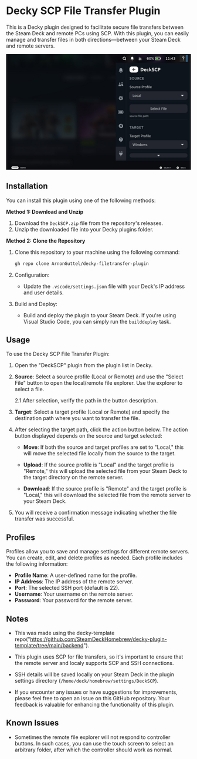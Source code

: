 # Decky SCP File Transfer Plugin

This is a Decky plugin designed to facilitate secure file transfers between the Steam Deck and remote PCs using SCP. With this plugin, you can easily manage and transfer files in both directions—between your Steam Deck and remote servers.

![DeckSCP Screenshot](https://github.com/ArnonGuttel/decky-filetransfer-plugin/blob/main/screenshots/deckSCP-home.png?raw=true)

## Installation

You can install this plugin using one of the following methods:

**Method 1: Download and Unzip**

1. Download the `DeckSCP.zip` file from the repository's releases.
2. Unzip the downloaded file into your Decky plugins folder.

**Method 2: Clone the Repository**

1. Clone this repository to your machine using the following command:

   ```bash
   gh repo clone ArnonGuttel/decky-filetransfer-plugin
   ```

2. Configuration:
   - Update the `.vscode/settings.json` file with your Deck's IP address and user details.

3. Build and Deploy:
   - Build and deploy the plugin to your Steam Deck. If you're using Visual Studio Code, you can simply run the `builddeploy` task.

## Usage

To use the Decky SCP File Transfer Plugin:

1. Open the "DeckSCP" plugin from the plugin list in Decky.

2. **Source**: Select a source profile (Local or Remote) and use the "Select File" button to open the local/remote file explorer. Use the explorer to select a file.
   
   2.1 After selection, verify the path in the button description.

3. **Target**: Select a target profile (Local or Remote) and specify the destination path where you want to transfer the file.

4. After selecting the target path, click the action button below. The action button displayed depends on the source and target selected:

   - **Move**: If both the source and target profiles are set to "Local," this will move the selected file locally from the source to the target.

   - **Upload**: If the source profile is "Local" and the target profile is "Remote," this will upload the selected file from your Steam Deck to the target directory on the remote server.

   - **Download**: If the source profile is "Remote" and the target profile is "Local," this will download the selected file from the remote server to your Steam Deck.

5. You will receive a confirmation message indicating whether the file transfer was successful.

## Profiles

Profiles allow you to save and manage settings for different remote servers. You can create, edit, and delete profiles as needed. Each profile includes the following information:

- **Profile Name**: A user-defined name for the profile.
- **IP Address**: The IP address of the remote server.
- **Port**: The selected SSH port (default is 22).
- **Username**: Your username on the remote server.
- **Password**: Your password for the remote server.

## Notes

- This was made using the decky-template repo("https://github.com/SteamDeckHomebrew/decky-plugin-template/tree/main/backend").

- This plugin uses SCP for file transfers, so it's important to ensure that the remote server and localy supports SCP and SSH connections.

- SSH details will be saved locally on your Steam Deck in the plugin settings directory (`/home/deck/homebrew/settings/DeckSCP`).

- If you encounter any issues or have suggestions for improvements, please feel free to open an issue on this GitHub repository. Your feedback is valuable for enhancing the functionality of this plugin.

## Known Issues

- Sometimes the remote file explorer will not respond to controller buttons. In such cases, you can use the touch screen to select an arbitrary folder, after which the controller should work as normal.